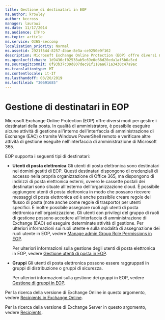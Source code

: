 ```yaml
---
title: Gestione di destinatari in EOP
ms.author: krowley
author: kccross
manager: laurawi
ms.date: 11/17/2014
ms.audience: ITPro
ms.topic: article
ms.service: O365-seccomp
localization_priority: Normal
ms.assetid: 2921f544-8257-4bae-8e3a-ce9250e9f162
description: Microsoft Exchange Online Protection (EOP) offre diversi modi per gestire i destinatari della posta. In qualità di amministratore, è possibile eseguire alcune attività di gestione all'interno dell'interfaccia di amministrazione di Exchange (EAC) o tramite Windows PowerShell remoto e verificare altre attività di gestione eseguite nell'interfaccia di amministrazione di Microsoft 365.
ms.openlocfilehash: 1d9436cf02538ab5c69e0e68d20eda1af5b0a5cd
ms.sourcegitcommit: 0f93b37c39d807dec91f118aa671a3430c47a9ac
ms.translationtype: MT
ms.contentlocale: it-IT
ms.lasthandoff: 03/20/2019
ms.locfileid: "30691685"
---
```

# <a name="manage-recipients-in-eop"></a>Gestione di destinatari in EOP

Microsoft Exchange Online Protection (EOP) offre diversi modi per gestire i destinatari della posta. In qualità di amministratore, è possibile eseguire alcune attività di gestione all'interno dell'interfaccia di amministrazione di Exchange (EAC) o tramite Windows PowerShell remoto e verificare altre attività di gestione eseguite nell'interfaccia di amministrazione di Microsoft 365.
  
EOP supporta i seguenti tipi di destinatari:
  
- **Utenti di posta elettronica** Gli utenti di posta elettronica sono destinatari nei domini gestiti di EOP. Questi destinatari dispongono di credenziali di accesso nella propria organizzazione di Office 365, ma dispongono di indirizzi di posta elettronica esterni, ovvero le cassette postali dei destinatari sono situate all'esterno dell'organizzazione cloud. È possibile aggiungere utenti di posta elettronica in modo che possano ricevere messaggi di posta elettronica ed è anche possibile creare regole del flusso di posta (note anche come regole di trasporto) per utenti specifici. È inoltre possibile assegnare ruoli agli utenti di posta elettronica nell'organizzazione. Gli utenti con privilegi del gruppo di ruoli di gestione possono accedere all'interfaccia di amministrazione di Exchange (EAC) ed eseguire determinate attività di gestione. Per ulteriori informazioni sui ruoli utente e sulla modalità di assegnazione dei ruoli utente in EOP, vedere [Manage admin Group Role Permissions in EOP](manage-admin-role-group-permissions-in-eop.md).
    
    Per ulteriori informazioni sulla gestione degli utenti di posta elettronica in EOP, vedere [Gestione utenti di posta in EOP](manage-mail-users-in-eop.md).
    
- **Gruppi** Gli utenti di posta elettronica possono essere raggruppati in gruppi di distribuzione o gruppi di sicurezza. 
    
    Per ulteriori informazioni sulla gestione dei gruppi in EOP, vedere [Gestione di gruppi in EOP](manage-groups-in-eop.md).
    
Per la ricerca della versione di Exchange Online in questo argomento, vedere [Recipients in Exchange Online](http://technet.microsoft.com/library/50d16941-5cd7-435d-8715-e2b69f8410ab.aspx).
  
Per la ricerca della versione di Exchange Server in questo argomento, vedere [Recipients](http://technet.microsoft.com/library/40300ed4-85a5-463d-bb3a-cf787bd44e9d.aspx).
  

